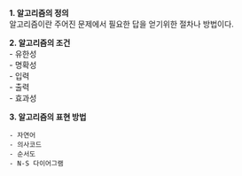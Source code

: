 **1. 알고리즘의 정의**   
알고리즘이란 주어진 문제에서 필요한 답을 얻기위한 절차나 방법이다.

**2. 알고리즘의 조건**   
    - 유한성       
    - 명확성  
    - 입력   
    - 출력   
    - 효과성   

**3. 알고리즘의 표현 방법**  

    - 자연어   
    - 의사코드      
    - 순서도
    - N-S 다이어그램 


